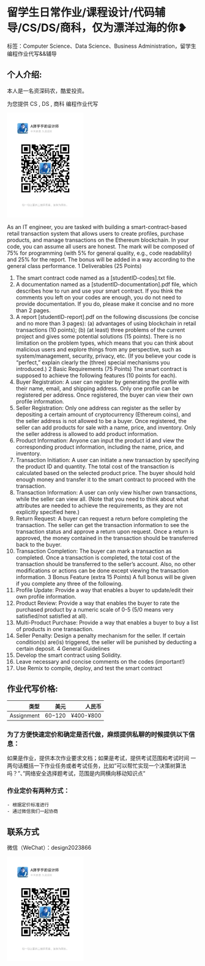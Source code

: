 # 留学生日常作业/课程设计/代码辅导/CS/DS/商科，仅为漂洋过海的你❥
标签：Computer Science、Data Science、Business Administration，留学生编程作业代写&&辅导

## 个人介绍:
本人是一名资深码农，酷爱投资。

为您提供 CS , DS , 商科 编程作业代写

<img src="design2023866.jpg"  width="200" />

As an IT engineer, you are tasked with building a smart-contract-based retail transaction system that allows
users to create profiles, purchase products, and manage transactions on the Ethereum blockchain.
In your code, you can assume all users are honest.
The mark will be composed of 75% for programming (with 5% for general quality, e.g., code readability) and
25% for the report. The bonus will be added in a way according to the general class performance.
1 Deliverables (25 Points)
1. The smart contract code named as a [studentID-codes].txt file.
2. A documentation named as a [studentID-documentation].pdf file, which describes how to run and use
your smart contract. If you think the comments you left on your codes are enough, you do not need to
provide documentation. If you do, please make it concise and no more than 2 pages.
3. A report [studentID-report].pdf on the following discussions (be concise and no more than 3 pages):
(a) advantages of using blockchain in retail transactions (10 points);
(b) (at least) three problems of the current project and gives some potential solutions (15 points).
There is no limitation on the problem types, which means that you can think about malicious users
and explore things from any perspective, such as system/management, security, privacy, etc.
(If you believe your code is “perfect,” explain clearly the (three) special mechanisms you introduced.)
2 Basic Requirements (75 Points)
The smart contract is supposed to achieve the following features (10 points for each).
1. Buyer Registration: A user can register by generating the profile with their name, email, and shipping
address. Only one profile can be registered per address. Once registered, the buyer can view their own
profile information.
2. Seller Registration: Only one address can register as the seller by depositing a certain amount of
cryptocurrency (Ethereum coins), and the seller address is not allowed to be a buyer. Once registered,
the seller can add products for sale with a name, price, and inventory. Only the seller address is allowed
to add product information.
3. Product Information: Anyone can input the product id and view the corresponding product information,
including the name, price, and inventory.
4. Transaction Initiation: A user can initiate a new transaction by specifying the product ID and quantity.
The total cost of the transaction is calculated based on the selected product price. The buyer should hold
enough money and transfer it to the smart contract to proceed with the transaction.
5. Transaction Information: A user can only view his/her own transactions, while the seller can view all.
(Note that you need to think about what attributes are needed to achieve the requirements, as they are
not explicitly specified here.)
6. Return Request: A buyer can request a return before completing the transaction. The seller can get the
transaction information to see the transaction status and approve a return upon request. Once a return
is approved, the money contained in the transaction should be transferred back to the buyer.
7. Transaction Completion: The buyer can mark a transaction as completed. Once a transaction is completed,
the total cost of the transaction should be transferred to the seller’s account. Also, no other modifications
or actions can be done except viewing the transaction information.
3 Bonus Feature (extra 15 Points)
A full bonus will be given if you complete any three of the following.
1. Profile Update: Provide a way that enables a buyer to update/edit their own profile information.
2. Product Review: Provide a way that enables the buyer to rate the purchased product by a numeric scale
of 0-5 (5/0 means very satisfied/not satisfied at all).
3. Multi-Product Purchase: Provide a way that enables a buyer to buy a list of products in one transaction.
4. Seller Penalty: Design a penalty mechanism for the seller. If certain condition(s) are(is) triggered, the
seller will be punished by deducting a certain deposit.
4 General Guidelines
1. Develop the smart contract using Solidity.
2. Leave necessary and concise comments on the codes (important!)
3. Use Remix to compile, deploy, and test the smart contract

## 作业代写价格:

|类型|美元|人民币|
|-----:|-----:|-----:|
|Assignment|$60-$120|¥400-¥800|

### 为了方便快速定价和确定是否代做，麻烦提供私聊的时候提供以下信息：
如果是作业，提供本次作业要求文档；如果是考试，提供考试范围和考试时间
一两句话概括一下作业任务或者考试任务，比如”可以帮忙实现一个决策树算法吗？”、”网络安全选择题考试，范围是内网横向移动知识点”
### 作业定价有两种方式：
    - 根据定价标准进行
    - 通过微信我们一起协商
## 联系方式

微信（WeChat）：design2023866

<img src="design2023866.jpg"  width="200" />
